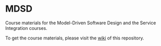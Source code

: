 MDSD
====

Course materials for the Model-Driven Software Design and the Service Integration courses.

To get the course materials, please visit the [wiki](https://github.com/FTSRG/MDSD/wiki) of this repository.
